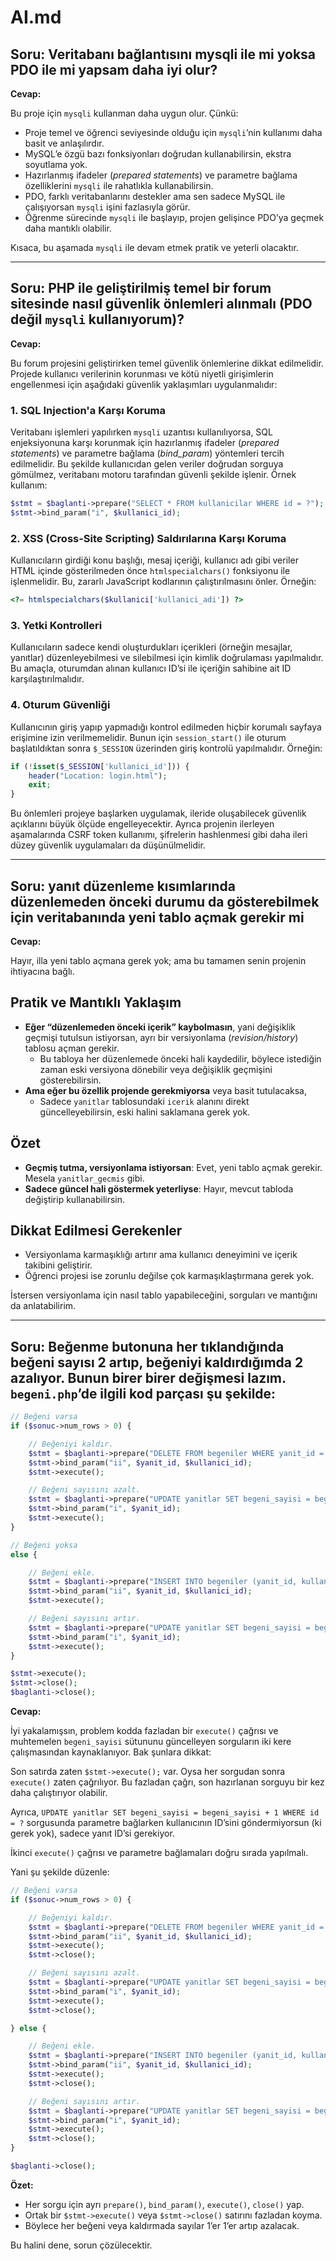 # AI.md

## Soru: Veritabanı bağlantısını mysqli ile mi yoksa PDO ile mi yapsam daha iyi olur?

**Cevap:**

Bu proje için `mysqli` kullanman daha uygun olur. Çünkü:

- Proje temel ve öğrenci seviyesinde olduğu için `mysqli`’nin kullanımı daha basit ve anlaşılırdır.
- MySQL’e özgü bazı fonksiyonları doğrudan kullanabilirsin, ekstra soyutlama yok.
- Hazırlanmış ifadeler (*prepared statements*) ve parametre bağlama özelliklerini `mysqli` ile rahatlıkla kullanabilirsin.
- PDO, farklı veritabanlarını destekler ama sen sadece MySQL ile çalışıyorsan `mysqli` işini fazlasıyla görür.
- Öğrenme sürecinde `mysqli` ile başlayıp, projen gelişince PDO’ya geçmek daha mantıklı olabilir.

Kısaca, bu aşamada `mysqli` ile devam etmek pratik ve yeterli olacaktır.

---

## Soru: PHP ile geliştirilmiş temel bir forum sitesinde nasıl güvenlik önlemleri alınmalı (PDO değil `mysqli` kullanıyorum)?

**Cevap:**

Bu forum projesini geliştirirken temel güvenlik önlemlerine dikkat edilmelidir. Projede kullanıcı verilerinin korunması ve kötü niyetli girişimlerin engellenmesi için aşağıdaki güvenlik yaklaşımları uygulanmalıdır:

### 1. SQL Injection'a Karşı Koruma

Veritabanı işlemleri yapılırken `mysqli` uzantısı kullanılıyorsa, SQL enjeksiyonuna karşı korunmak için hazırlanmış ifadeler (*prepared statements*) ve parametre bağlama (*bind_param*) yöntemleri tercih edilmelidir. Bu şekilde kullanıcıdan gelen veriler doğrudan sorguya gömülmez, veritabanı motoru tarafından güvenli şekilde işlenir. Örnek kullanım:

```php
$stmt = $baglanti->prepare("SELECT * FROM kullanicilar WHERE id = ?");
$stmt->bind_param("i", $kullanici_id);
```

### 2. XSS (Cross-Site Scripting) Saldırılarına Karşı Koruma

Kullanıcıların girdiği konu başlığı, mesaj içeriği, kullanıcı adı gibi veriler HTML içinde gösterilmeden önce `htmlspecialchars()` fonksiyonu ile işlenmelidir. Bu, zararlı JavaScript kodlarının çalıştırılmasını önler. Örneğin:

```php
<?= htmlspecialchars($kullanici['kullanici_adi']) ?>
```

### 3. Yetki Kontrolleri

Kullanıcıların sadece kendi oluşturdukları içerikleri (örneğin mesajlar, yanıtlar) düzenleyebilmesi ve silebilmesi için kimlik doğrulaması yapılmalıdır. Bu amaçla, oturumdan alınan kullanıcı ID’si ile içeriğin sahibine ait ID karşılaştırılmalıdır.

### 4. Oturum Güvenliği

Kullanıcının giriş yapıp yapmadığı kontrol edilmeden hiçbir korumalı sayfaya erişimine izin verilmemelidir. Bunun için `session_start()` ile oturum başlatıldıktan sonra `$_SESSION` üzerinden giriş kontrolü yapılmalıdır. Örneğin:

```php
if (!isset($_SESSION['kullanici_id'])) {
    header("Location: login.html");
    exit;
}
```

Bu önlemleri projeye başlarken uygulamak, ileride oluşabilecek güvenlik açıklarını büyük ölçüde engelleyecektir. Ayrıca projenin ilerleyen aşamalarında CSRF token kullanımı, şifrelerin hashlenmesi gibi daha ileri düzey güvenlik uygulamaları da düşünülmelidir.

---

## Soru: yanıt düzenleme kısımlarında düzenlemeden önceki durumu da gösterebilmek için veritabanında yeni tablo açmak gerekir mi

**Cevap:**

Hayır, illa yeni tablo açmana gerek yok; ama bu tamamen senin projenin ihtiyacına bağlı.

## Pratik ve Mantıklı Yaklaşım

- **Eğer “düzenlemeden önceki içerik” kaybolmasın**, yani değişiklik geçmişi tutulsun istiyorsan, ayrı bir versiyonlama (*revision/history*) tablosu açman gerekir.
  - Bu tabloya her düzenlemede önceki hali kaydedilir, böylece istediğin zaman eski versiyona dönebilir veya değişiklik geçmişini gösterebilirsin.
- **Ama eğer bu özellik projende gerekmiyorsa** veya basit tutulacaksa,
  - Sadece `yanitlar` tablosundaki `icerik` alanını direkt güncelleyebilirsin, eski halini saklamana gerek yok.

## Özet

- **Geçmiş tutma, versiyonlama istiyorsan**: Evet, yeni tablo açmak gerekir. Mesela `yanitlar_gecmis` gibi.
- **Sadece güncel hali göstermek yeterliyse**: Hayır, mevcut tabloda değiştirip kullanabilirsin.

## Dikkat Edilmesi Gerekenler

- Versiyonlama karmaşıklığı artırır ama kullanıcı deneyimini ve içerik takibini geliştirir.
- Öğrenci projesi ise zorunlu değilse çok karmaşıklaştırmana gerek yok.

İstersen versiyonlama için nasıl tablo yapabileceğini, sorguları ve mantığını da anlatabilirim.

---

## Soru: Beğenme butonuna her tıklandığında beğeni sayısı 2 artıp, beğeniyi kaldırdığımda 2 azalıyor. Bunun birer birer değişmesi lazım. `begeni.php`’de ilgili kod parçası şu şekilde:

```php
// Beğeni varsa 
if ($sonuc->num_rows > 0) {

    // Beğeniyi kaldır.
    $stmt = $baglanti->prepare("DELETE FROM begeniler WHERE yanit_id = ? AND kullanici_id = ?");
    $stmt->bind_param("ii", $yanit_id, $kullanici_id);
    $stmt->execute();

    // Beğeni sayısını azalt.
    $stmt = $baglanti->prepare("UPDATE yanitlar SET begeni_sayisi = begeni_sayisi - 1 WHERE id = ? AND begeni_sayisi > 0");
    $stmt->bind_param("i", $yanit_id);
    $stmt->execute();
} 

// Beğeni yoksa
else {

    // Beğeni ekle.
    $stmt = $baglanti->prepare("INSERT INTO begeniler (yanit_id, kullanici_id) VALUES (?, ?)");
    $stmt->bind_param("ii", $yanit_id, $kullanici_id);
    $stmt->execute();

    // Beğeni sayısını artır.
    $stmt = $baglanti->prepare("UPDATE yanitlar SET begeni_sayisi = begeni_sayisi + 1 WHERE id = ?");
    $stmt->bind_param("i", $yanit_id);
    $stmt->execute();
}

$stmt->execute();
$stmt->close();
$baglanti->close();
```

**Cevap:**

İyi yakalamışsın, problem kodda fazladan bir `execute()` çağrısı ve muhtemelen `begeni_sayisi` sütununu güncelleyen sorguların iki kere çalışmasından kaynaklanıyor. Bak şunlara dikkat:

Son satırda zaten `$stmt->execute();` var. Oysa her sorgudan sonra `execute()` zaten çağrılıyor. Bu fazladan çağrı, son hazırlanan sorguyu bir kez daha çalıştırıyor olabilir.

Ayrıca, `UPDATE yanitlar SET begeni_sayisi = begeni_sayisi + 1 WHERE id = ?` sorgusunda parametre bağlarken kullanıcının ID’sini göndermiyorsun (ki gerek yok), sadece yanıt ID’si gerekiyor.

İkinci `execute()` çağrısı ve parametre bağlamaları doğru sırada yapılmalı.

Yani şu şekilde düzenle:

```php
// Beğeni varsa 
if ($sonuc->num_rows > 0) {

    // Beğeniyi kaldır.
    $stmt = $baglanti->prepare("DELETE FROM begeniler WHERE yanit_id = ? AND kullanici_id = ?");
    $stmt->bind_param("ii", $yanit_id, $kullanici_id);
    $stmt->execute();
    $stmt->close();

    // Beğeni sayısını azalt.
    $stmt = $baglanti->prepare("UPDATE yanitlar SET begeni_sayisi = begeni_sayisi - 1 WHERE id = ? AND begeni_sayisi > 0");
    $stmt->bind_param("i", $yanit_id);
    $stmt->execute();
    $stmt->close();

} else {

    // Beğeni ekle.
    $stmt = $baglanti->prepare("INSERT INTO begeniler (yanit_id, kullanici_id) VALUES (?, ?)");
    $stmt->bind_param("ii", $yanit_id, $kullanici_id);
    $stmt->execute();
    $stmt->close();

    // Beğeni sayısını artır.
    $stmt = $baglanti->prepare("UPDATE yanitlar SET begeni_sayisi = begeni_sayisi + 1 WHERE id = ?");
    $stmt->bind_param("i", $yanit_id);
    $stmt->execute();
    $stmt->close();
}

$baglanti->close();
```

**Özet:**

- Her sorgu için ayrı `prepare()`, `bind_param()`, `execute()`, `close()` yap.
- Ortak bir `$stmt->execute()` veya `$stmt->close()` satırını fazladan koyma.
- Böylece her beğeni veya kaldırmada sayılar 1’er 1’er artıp azalacak.

Bu halini dene, sorun çözülecektir.
